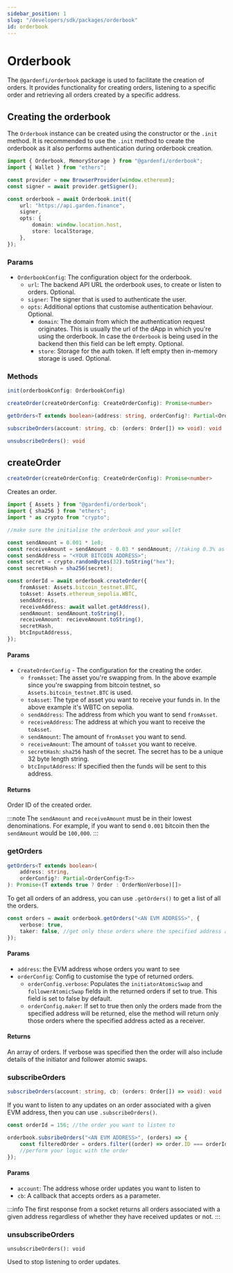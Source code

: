 ```yaml
---
sidebar_position: 1
slug: "/developers/sdk/packages/orderbook"
id: orderbook
---
```


# Orderbook

The `@gardenfi/orderbook` package is used to facilitate the creation of orders. It provides functionality for creating orders, listening to a specific order and retrieving all orders created by a specific address.

## Creating the orderbook

The `Orderbook` instance can be created using the constructor or the `.init` method. It is recommended to use the `.init` method to create the orderbook as it also performs authentication during orderbook creation.

```ts
import { Orderbook, MemoryStorage } from "@gardenfi/orderbook";
import { Wallet } from "ethers";

const provider = new BrowserProvider(window.ethereum);
const signer = await provider.getSigner();

const orderbook = await Orderbook.init({
    url: "https://api.garden.finance",
    signer,
    opts: {
        domain: window.location.host,
        store: localStorage,
    },
});
```

### Params

-   `OrderbookConfig`: The configuration object for the orderbook.
    -   `url`: The backend API URL the orderbook uses, to create or listen to orders. Optional.
    -   `signer`: The signer that is used to authenticate the user.
    -   `opts`: Additional options that customise authentication behaviour. Optional.
        -   `domain`: The domain from which the authentication request originates. This is usually the url of the dApp in which you're using the orderbook. In case the `Orderbook` is being used in the backend then this field can be left empty. Optional.
        -   `store`: Storage for the auth token. If left empty then in-memory storage is used. Optional.

### Methods

```ts
init(orderbookConfig: OrderbookConfig)

createOrder(createOrderConfig: CreateOrderConfig): Promise<number>

getOrders<T extends boolean>(address: string, orderConfig?: Partial<OrderConfig<T>>): Promise<(T extends true ? Order : OrderNonVerbose[]>

subscribeOrders(account: string, cb: (orders: Order[]) => void): void

unsubscribeOrders(): void
```

## createOrder

```ts
createOrder(createOrderConfig: CreateOrderConfig): Promise<number>
```

Creates an order.

```ts
import { Assets } from "@gardenfi/orderbook";
import { sha256 } from "ethers";
import * as crypto from "crypto";

//make sure the initialise the orderbook and your wallet

const sendAmount = 0.001 * 1e8;
const receiveAmount = sendAmount - 0.03 * sendAmount; //taking 0.3% as fee
const sendAddress = "<YOUR BITCOIN ADDRESS>";
const secret = crypto.randomBytes(32).toString("hex");
const secretHash = sha256(secret);

const orderId = await orderbook.createOrder({
    fromAsset: Assets.bitcoin_testnet.BTC,
    toAsset: Assets.ethereum_sepolia.WBTC,
    sendAddress,
    receiveAddress: await wallet.getAddress(),
    sendAmount: sendAmount.toString(),
    receiveAmount: recieveAmount.toString(),
    secretHash,
    btcInputAddresss,
});
```

#### Params

-   `CreateOrderConfig` - The configuration for the creating the order.
    -   `fromAsset`: The asset you're swapping from. In the above example since you're swapping from bitcoin testnet, so `Assets.bitcoin_testnet.BTC` is used.
    -   `toAsset`: The type of asset you want to receive your funds in. In the above example it's WBTC on sepolia.
    -   `sendAddress`: The address from which you want to send `fromAsset`.
    -   `receiveAddress`: The address at which you want to receive the `toAsset`.
    -   `sendAmount`: The amount of `fromAsset` you want to send.
    -   `receiveAmount`: The amount of `toAsset` you want to receive.
    -   `secretHash`: `sha256` hash of the secret. The secret has to be a unique 32 byte length string.
    -   `btcInputAddress`: If specified then the funds will be sent to this address.

#### Returns

Order ID of the created order.

:::note
The `sendAmount` and `receiveAmount` must be in their lowest denominations. For example, if you want to send `0.001` bitcoin then the `sendAmount` would be `100,000`.
:::

### getOrders

```ts
getOrders<T extends boolean>(
    address: string,
    orderConfig?: Partial<OrderConfig<T>>
): Promise<(T extends true ? Order : OrderNonVerbose)[]>
```

To get all orders of an address, you can use `.getOrders()` to get a list of all the orders.

```ts
const orders = await orderbook.getOrders("<AN EVM ADDRESS>", {
    verbose: true,
    taker: false, //get only those orders where the specified address acted as the initiator
});
```

#### Params

-   `address`: the EVM address whose orders you want to see
-   `orderConfig`: Config to customise the type of returned orders.
    -   `orderConfig.verbose`: Populates the `initiatorAtomicSwap` and `followerAtomicSwap` fields in the returned orders if set to true. This field is set to false by default.
    -   `orderConfig.maker`: If set to true then only the orders made from the specified address will be returned, else the method will return only those orders where the specified address acted as a receiver.

#### Returns

An array of orders. If verbose was specified then the order will also include details of the initiator and follower atomic swaps.

### subscribeOrders

```ts
subscribeOrders(account: string, cb: (orders: Order[]) => void): void
```

If you want to listen to any updates on an order associated with a given EVM address, then you can use `.subscribeOrders()`.

```ts
const orderId = 156; //the order you want to listen to

orderbook.subsribeOrders("<AN EVM ADDRESS>", (orders) => {
    const filteredOrder = orders.filter((order) => order.ID === orderId);
    //perform your logic with the order
});
```

#### Params

-   `account`: The address whose order updates you want to listen to
-   `cb`: A callback that accepts orders as a parameter.

:::info
The first response from a socket returns all orders associated with a given address regardless of whether they have received updates or not.
:::

### unsubscribeOrders

`unsubscribeOrders(): void`

Used to stop listening to order updates.
